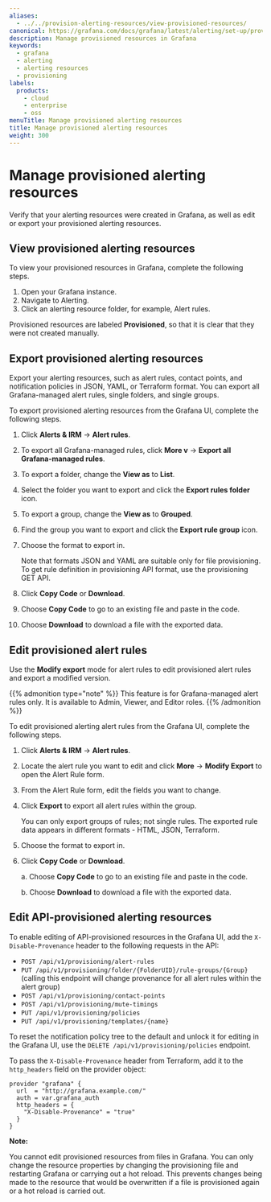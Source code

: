 ```yaml
---
aliases:
  - ../../provision-alerting-resources/view-provisioned-resources/
canonical: https://grafana.com/docs/grafana/latest/alerting/set-up/provision-alerting-resources/view-provisioned-resources/
description: Manage provisioned resources in Grafana
keywords:
  - grafana
  - alerting
  - alerting resources
  - provisioning
labels:
  products:
    - cloud
    - enterprise
    - oss
menuTitle: Manage provisioned alerting resources
title: Manage provisioned alerting resources
weight: 300
---
```


# Manage provisioned alerting resources

Verify that your alerting resources were created in Grafana, as well as edit or export your provisioned alerting resources.

## View provisioned alerting resources

To view your provisioned resources in Grafana, complete the following steps.

1. Open your Grafana instance.
1. Navigate to Alerting.
1. Click an alerting resource folder, for example, Alert rules.

Provisioned resources are labeled **Provisioned**, so that it is clear that they were not created manually.

## Export provisioned alerting resources

Export your alerting resources, such as alert rules, contact points, and notification policies in JSON, YAML, or Terraform format. You can export all Grafana-managed alert rules, single folders, and single groups.

To export provisioned alerting resources from the Grafana UI, complete the following steps.

1. Click **Alerts & IRM** -> **Alert rules**.
1. To export all Grafana-managed rules, click **More v** -> **Export all Grafana-managed rules**.
1. To export a folder, change the **View as** to **List**.
1. Select the folder you want to export and click the **Export rules folder** icon.
1. To export a group, change the **View as** to **Grouped**.
1. Find the group you want to export and click the **Export rule group** icon.
1. Choose the format to export in.

   Note that formats JSON and YAML are suitable only for file provisioning. To get rule definition in provisioning API format, use the provisioning GET API.

1. Click **Copy Code** or **Download**.
1. Choose **Copy Code** to go to an existing file and paste in the code.
1. Choose **Download** to download a file with the exported data.

## Edit provisioned alert rules

Use the **Modify export** mode for alert rules to edit provisioned alert rules and export a modified version.

{{% admonition type="note" %}} This feature is for Grafana-managed alert rules only. It is available to Admin, Viewer, and Editor roles. {{% /admonition %}}

To edit provisioned alerting alert rules from the Grafana UI, complete the following steps.

1. Click **Alerts & IRM** -> **Alert rules**.
1. Locate the alert rule you want to edit and click **More** -> **Modify Export** to open the Alert Rule form.
1. From the Alert Rule form, edit the fields you want to change.
1. Click **Export** to export all alert rules within the group.

   You can only export groups of rules; not single rules.
   The exported rule data appears in different formats - HTML, JSON, Terraform.

1. Choose the format to export in.
1. Click **Copy Code** or **Download**.

   a. Choose **Copy Code** to go to an existing file and paste in the code.

   b. Choose **Download** to download a file with the exported data.

## Edit API-provisioned alerting resources

To enable editing of API-provisioned resources in the Grafana UI, add the `X-Disable-Provenance` header to the following requests in the API:

- `POST /api/v1/provisioning/alert-rules`
- `PUT /api/v1/provisioning/folder/{FolderUID}/rule-groups/{Group}` (calling this endpoint will change provenance for all alert rules within the alert group)
- `POST /api/v1/provisioning/contact-points`
- `POST /api/v1/provisioning/mute-timings`
- `PUT /api/v1/provisioning/policies`
- `PUT /api/v1/provisioning/templates/{name}`

To reset the notification policy tree to the default and unlock it for editing in the Grafana UI, use the `DELETE /api/v1/provisioning/policies` endpoint.

To pass the `X-Disable-Provenance` header from Terraform, add it to the `http_headers` field on the provider object:

```
provider "grafana" {
  url  = "http://grafana.example.com/"
  auth = var.grafana_auth
  http_headers = {
    "X-Disable-Provenance" = "true"
  }
}
```

**Note:**

You cannot edit provisioned resources from files in Grafana. You can only change the resource properties by changing the provisioning file and restarting Grafana or carrying out a hot reload. This prevents changes being made to the resource that would be overwritten if a file is provisioned again or a hot reload is carried out.
